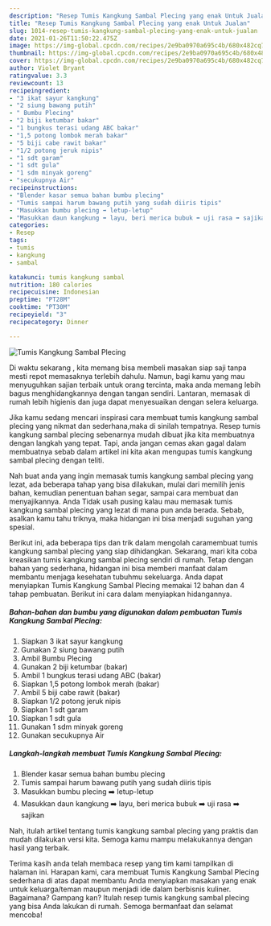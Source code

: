```yaml
---
description: "Resep Tumis Kangkung Sambal Plecing yang enak Untuk Jualan"
title: "Resep Tumis Kangkung Sambal Plecing yang enak Untuk Jualan"
slug: 1014-resep-tumis-kangkung-sambal-plecing-yang-enak-untuk-jualan
date: 2021-01-26T11:50:22.475Z
image: https://img-global.cpcdn.com/recipes/2e9ba0970a695c4b/680x482cq70/tumis-kangkung-sambal-plecing-foto-resep-utama.jpg
thumbnail: https://img-global.cpcdn.com/recipes/2e9ba0970a695c4b/680x482cq70/tumis-kangkung-sambal-plecing-foto-resep-utama.jpg
cover: https://img-global.cpcdn.com/recipes/2e9ba0970a695c4b/680x482cq70/tumis-kangkung-sambal-plecing-foto-resep-utama.jpg
author: Violet Bryant
ratingvalue: 3.3
reviewcount: 13
recipeingredient:
- "3 ikat sayur kangkung"
- "2 siung bawang putih"
- " Bumbu Plecing"
- "2 biji ketumbar bakar"
- "1 bungkus terasi udang ABC bakar"
- "1,5 potong lombok merah bakar"
- "5 biji cabe rawit bakar"
- "1/2 potong jeruk nipis"
- "1 sdt garam"
- "1 sdt gula"
- "1 sdm minyak goreng"
- "secukupnya Air"
recipeinstructions:
- "Blender kasar semua bahan bumbu plecing"
- "Tumis sampai harum bawang putih yang sudah diiris tipis"
- "Masukkan bumbu plecing ➡️ letup-letup"
- "Masukkan daun kangkung ➡️ layu, beri merica bubuk ➡️ uji rasa ➡️ sajikan"
categories:
- Resep
tags:
- tumis
- kangkung
- sambal

katakunci: tumis kangkung sambal 
nutrition: 180 calories
recipecuisine: Indonesian
preptime: "PT28M"
cooktime: "PT30M"
recipeyield: "3"
recipecategory: Dinner

---
```



![Tumis Kangkung Sambal Plecing](https://img-global.cpcdn.com/recipes/2e9ba0970a695c4b/680x482cq70/tumis-kangkung-sambal-plecing-foto-resep-utama.jpg)

Di waktu  sekarang , kita memang bisa membeli masakan siap saji tanpa mesti repot memasaknya terlebih dahulu. Namun, bagi kamu yang mau menyuguhkan sajian terbaik untuk orang tercinta, maka anda memang lebih bagus menghidangkannya dengan tangan sendiri. Lantaran, memasak di rumah lebih higienis dan juga dapat menyesuaikan dengan selera keluarga.

Jika kamu sedang mencari inspirasi cara membuat tumis kangkung sambal plecing yang nikmat dan sederhana,maka di sinilah tempatnya. Resep tumis kangkung sambal plecing  sebenarnya mudah dibuat jika kita membuatnya dengan langkah yang tepat. Tapi, anda jangan cemas akan gagal dalam membuatnya 
sebab dalam artikel ini kita akan mengupas tumis kangkung sambal plecing dengan teliti.  



Nah buat anda yang ingin memasak tumis kangkung sambal plecing yang lezat, ada beberapa tahap yang bisa dilakukan, mulai dari memilih jenis bahan, kemudian penentuan bahan segar, sampai cara membuat dan menyajikannya. Anda Tidak usah pusing kalau mau memasak tumis kangkung sambal plecing yang lezat di mana pun anda berada. Sebab, asalkan kamu  tahu triknya, maka hidangan ini bisa menjadi suguhan yang spesial.

Berikut ini, ada beberapa tips dan trik dalam mengolah caramembuat tumis kangkung sambal plecing yang siap dihidangkan. Sekarang, mari kita coba kreasikan tumis kangkung sambal plecing sendiri di rumah. Tetap dengan bahan yang sederhana, hidangan ini bisa memberi manfaat dalam membantu menjaga kesehatan tubuhmu sekeluarga. Anda dapat menyiapkan Tumis Kangkung Sambal Plecing memakai 12 bahan dan 4 tahap pembuatan. Berikut ini cara dalam menyiapkan hidangannya.

<!--inarticleads1-->

##### Bahan-bahan dan bumbu yang digunakan dalam pembuatan Tumis Kangkung Sambal Plecing:

1. Siapkan 3 ikat sayur kangkung
1. Gunakan 2 siung bawang putih
1. Ambil  Bumbu Plecing
1. Gunakan 2 biji ketumbar (bakar)
1. Ambil 1 bungkus terasi udang ABC (bakar)
1. Siapkan 1,5 potong lombok merah (bakar)
1. Ambil 5 biji cabe rawit (bakar)
1. Siapkan 1/2 potong jeruk nipis
1. Siapkan 1 sdt garam
1. Siapkan 1 sdt gula
1. Gunakan 1 sdm minyak goreng
1. Gunakan secukupnya Air




<!--inarticleads2-->

##### Langkah-langkah membuat Tumis Kangkung Sambal Plecing:

1. Blender kasar semua bahan bumbu plecing
1. Tumis sampai harum bawang putih yang sudah diiris tipis
1. Masukkan bumbu plecing ➡️ letup-letup
1. Masukkan daun kangkung ➡️ layu, beri merica bubuk ➡️ uji rasa ➡️ sajikan




Nah, itulah artikel tentang  tumis kangkung sambal plecing  yang praktis dan mudah dilakukan versi kita. Semoga kamu mampu melakukannya dengan hasil yang terbaik. 

Terima kasih anda telah membaca resep yang tim kami tampilkan di halaman ini. Harapan kami, cara membuat  Tumis Kangkung Sambal Plecing sederhana di atas dapat membantu Anda menyiapkan masakan yang enak untuk keluarga/teman maupun menjadi ide dalam berbisnis kuliner. Bagaimana? Gampang kan? Itulah resep tumis kangkung sambal plecing yang bisa Anda lakukan di rumah. Semoga bermanfaat dan selamat mencoba!

